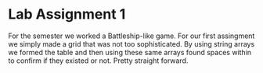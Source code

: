 # Lab Assignment 1
For the semester we worked a Battleship-like game. For our first assingment we simply made a grid that was not too sophisticated. 
By using string arrays we formed the table and then using these same arrays found spaces within to confirm if 
they existed or not. Pretty straight forward. 
